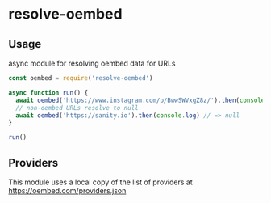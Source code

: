 # resolve-oembed

## Usage
async module for resolving oembed data for URLs

```javascript
const oembed = require('resolve-oembed')

async function run() {
  await oembed('https://www.instagram.com/p/BwwSWVxgZ8z/').then(console.log)
  // non-oembed URLs resolve to null
  await oembed('https://sanity.io').then(console.log) // => null
}

run()
```

## Providers
This module uses a local copy of the list of providers at https://oembed.com/providers.json
